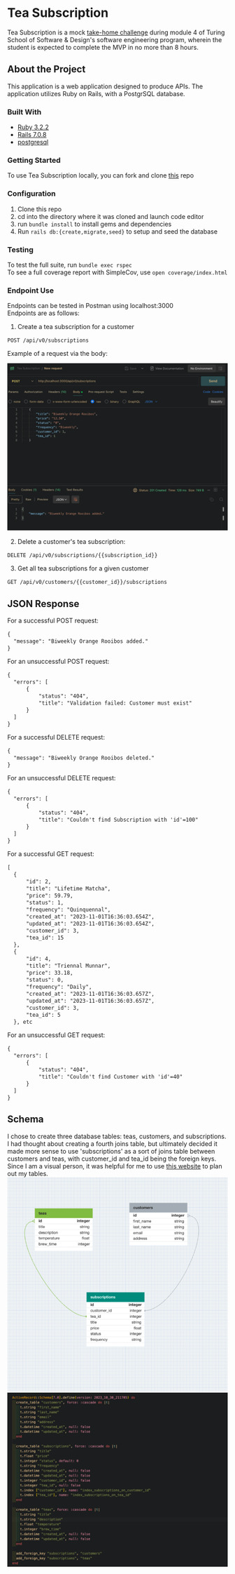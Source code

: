 # Tea Subscription

Tea Subscription is a mock [take-home challenge](https://mod4.turing.edu/projects/take_home/take_home_be) during module 4 of Turing School of Software & Design's software engineering program, wherein the student is expected to complete the MVP in no more than 8 hours.

## About the Project
This application is a web application designed to produce APIs. The application utilizes Ruby on Rails, with a PostgrSQL database.

### Built With
- [Ruby 3.2.2](https://github.com/ruby/ruby)
- [Rails 7.0.8](https://github.com/rails/rails)
- [postgresql](https://github.com/postgres/postgres)

### Getting Started
To use Tea Subscription locally, you can fork and clone [this](https://github.com/dani-wilson/tea_subscription) repo

### Configuration
1. Clone this repo
2. cd into the directory where it was cloned and launch code editor
3. run `bundle install` to install gems and dependencies
4. Run `rails db:{create,migrate,seed}` to setup and seed the database

  ### Testing
  To test the full suite, run `bundle exec rspec`<br>
  To see a full coverage report with SimpleCov, use `open coverage/index.html`

  ### Endpoint Use
  Endpoints can be tested in Postman using localhost:3000<br>
  Endpoints are as follows:
  1. Create a tea subscription for a customer<br>
  ```
  POST /api/v0/subscriptions
  ```
  Example of a request via the body:

  <img src="public/images/post request.png" alt="postman post request example" width="" height="">

  2. Delete a customer's tea subscription:<br>
  ```
  DELETE /api/v0/subscriptions/{{subscription_id}}
  ```
    
  3. Get all tea subscriptions for a given customer<br>
  ```
  GET /api/v0/customers/{{customer_id}}/subscriptions
  ```

  ## JSON Response

  For a successful POST request:
  ```
  {
    "message": "Biweekly Orange Rooibos added."
  }
  ```
  For an unsuccessful POST request:
  ```
  {
    "errors": [
        {
            "status": "404",
            "title": "Validation failed: Customer must exist"
        }
    ]
  }
  ```
  For a successful DELETE request:
  ```
  {
    "message": "Biweekly Orange Rooibos deleted."
  }
  ```
  For an unsuccessful DELETE request:
  ```
  {
    "errors": [
        {
            "status": "404",
            "title": "Couldn't find Subscription with 'id'=100"
        }
    ]
  }
  ```
  For a successful GET request:
  ```
  [
    {
        "id": 2,
        "title": "Lifetime Matcha",
        "price": 59.79,
        "status": 1,
        "frequency": "Quinquennal",
        "created_at": "2023-11-01T16:36:03.654Z",
        "updated_at": "2023-11-01T16:36:03.654Z",
        "customer_id": 3,
        "tea_id": 15
    },
    {
        "id": 4,
        "title": "Triennal Munnar",
        "price": 33.18,
        "status": 0,
        "frequency": "Daily",
        "created_at": "2023-11-01T16:36:03.657Z",
        "updated_at": "2023-11-01T16:36:03.657Z",
        "customer_id": 3,
        "tea_id": 5
    }, etc
  ```
  For an unsuccessful GET request:
  ```
  {
    "errors": [
        {
            "status": "404",
            "title": "Couldn't find Customer with 'id'=40"
        }
    ]
  }
  ```

  ## Schema
  I chose to create three database tables: teas, customers, and subscriptions. I had thought about creating a fourth joins table, but ultimately decided it made more sense to use 'subscriptions' as a sort of joins table between customers and teas, with customer_id and tea_id being the foreign keys. Since I am a visual person, it was helpful for me to use [this website](https://www.dbdesigner.net/) to plan out my tables.
  <img src="public/images/db design.png" alt="postman post request example" width="" height="">
  <br>
  <img src="public/images/schema.png" alt="postman post request example" width="" height="">

